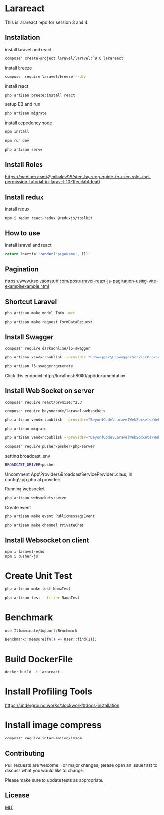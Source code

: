 # Larareact

This is larareact repo for session 3 and 4.

## Installation

install laravel and react

```bash
composer create-project laravel/laravel:^9.0 larareact
```

install breeze

```bash
composer require laravel/breeze --dev
```

install react

```bash
php artisan breeze:install react
```

setup DB and run 

```bash
php artisan migrate
```

install depedency node

```bash
npm install
```

```bash
npm run dev
```

```bash
php artisan serve
```

## Install Roles

https://medium.com/@miladev95/step-by-step-guide-to-user-role-and-permission-tutorial-in-laravel-10-1fecdabfdea0

## Install redux

install redux

```bash
npm i redux react-redux @reduxjs/toolkit
```

## How to use

install laravel and react

```javascript
return Inertia::render('pageName', []);
```

## Pagination

https://www.itsolutionstuff.com/post/laravel-react-js-pagination-using-vite-exampleexample.html

## Shortcut Laravel

```bash
php artisan make:model Todo -mcr
```

```bash
php artisan make:request FormDataRequest
```

## Install Swagger

```bash
composer require darkaonline/l5-swagger
```

```bash
php artisan vendor:publish --provider "L5Swagger\L5SwaggerServiceProvider"
```

```bash
php artisan l5-swagger:generate
```

Click this endpoint http://localhost:8000/api/documentation 

## Install Web Socket on server

```bash
composer require react/promise:^2.3
```

```bash
composer require beyondcode/laravel-websockets
```

```bash
php artisan vendor:publish --provider="BeyondCode\LaravelWebSockets\WebSocketsServiceProvider" --tag="migrations"
```

```bash
php artisan migrate
```

```bash
php artisan vendor:publish --provider="BeyondCode\LaravelWebSockets\WebSocketsServiceProvider" --tag="config"
```

```bash
composer require pusher/pusher-php-server
```

setting broadcast .env

```bash
BROADCAST_DRIVER=pusher
```

Uncomment App\Providers\BroadcastServiceProvider::class, in config\app.php at providers

Running websocket

```bash
php artisan websockets:serve
```

Create event

```bash
php artisan make:event PublicMessageEvent
```

```bash
php artisan make:channel PrivateChat
```

## Install Websocket on client

```bash
npm i laravel-echo
npm i pusher-js
```

# Create Unit Test

```bash
php artisan make:test NamaTest
```

```bash
php artisan test --filter NamaTest
```

# Benchmark

```bash
use Illumninate/Support/Benchmark
```

```bash
Benchmark::measure(fn() => User::find(1));
```

# Build DockerFile

```bash
docker build -t larareact .
```

# Install Profiling Tools

https://underground.works/clockwork/#docs-installation

# Install image compress

```bash
composer require intervention/image
```

## Contributing

Pull requests are welcome. For major changes, please open an issue first
to discuss what you would like to change.

Please make sure to update tests as appropriate.

## License

[MIT](https://choosealicense.com/licenses/mit/)